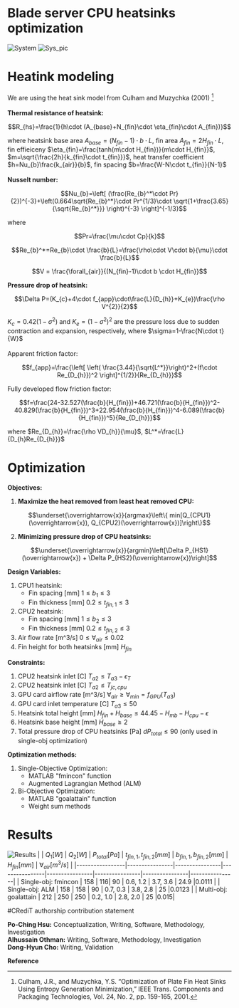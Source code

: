 # Blade server CPU heatsinks optimization
![System](https://github.com/user-attachments/assets/93af8f2d-51bf-40da-aef5-cfdeee4c7f9f)
![Sys_pic](https://github.com/user-attachments/assets/1a99af17-b0d7-454d-aade-dd8828da8344)
<br/>
# Heatink modeling
We are using the heat sink model from Culham and Muzychka (2001) [^1] <br/><br/>
**Thermal resistance of heatsink:** <br/>
```math
R_{hs}=\frac{1}{h\cdot (A_{base}+N_{fin}\cdot \eta_{fin}\cdot A_{fin})}
```
where heatsink base area 
$A_{base}=(N_{fin}-1)\cdot b\cdot L$, 
fin area 
$A_{fin}=2H_{fin}\cdot L$, 
fin effieiceny 
$\eta_{fin}=\frac{tanh(m\cdot H_{fin})}{m\cdot H_{fin}}$, 
$m=\sqrt{\frac{2h}{k_{fin}\cdot t_{fin}}}$, 
heat transfer coefficient 
$h=Nu_{b}\frac{k_{air}}{b}$, 
fin spacing 
$b=\frac{W-N\cdot t_{fin}}{N-1}$
<br/><br/>
**Nusselt number:**
```math
Nu_{b}=\left[ (\frac{Re_{b}^*\cdot Pr}{2})^{-3}+\left(0.664\sqrt{Re_{b}^*}\cdot Pr^{1/3}\cdot \sqrt{1+\frac{3.65}{\sqrt{Re_{b}^*}}}  \right)^{-3} \right]^{-1/3}
```
where 
```math
Pr=\frac{\mu\cdot Cp}{k}
```
```math
Re_{b}^*=Re_{b}\cdot \frac{b}{L}=\frac{\rho\cdot V\cdot b}{\mu}\cdot \frac{b}{L}
```
```math
V = \frac{\forall_{air}}{(N_{fin}-1)\cdot b \cdot H_{fin}}
```
**Pressure drop of heatsink:** <br/>
```math
\Delta P=(K_{c}+4\cdot f_{app}\cdot\frac{L}{D_{h}}+K_{e})\frac{\rho V^{2}}{2}
```
$K_{c}=0.42(1-\sigma^{2})$ and $K_{e}=(1-\sigma^{2})^{2}$ are the pressure loss due to sudden contraction and expansion, respectively, where $\sigma=1-\frac{N\cdot t}{W}$
<br/>
<br/>
Apparent friction factor:
```math
f_{app}=\frac{\left[ \left(  \frac{3.44}{\sqrt{L^*}}\right)^2+(f\cdot Re_{D_{h}})^2 \right]^{1/2}}{Re_{D_{h}}}
```
Fully developed flow friction factor:
```math
f=\frac{24-32.527(\frac{b}{H_{fin}})+46.721(\frac{b}{H_{fin}})^2-40.829(\frac{b}{H_{fin}})^3+22.954(\frac{b}{H_{fin}})^4-6.089(\frac{b}{H_{fin}})^5}{Re_{D_{h}}}
```
where $Re_{D_{h}}=\frac{\rho VD_{h}}{\mu}$, $L^*=\frac{L}{D_{h}Re_{D_{h}}}$
<br/>
# Optimization

**Objectives:**

1. **Maximize the heat removed from least heat removed CPU:**
```math
\underset{\overrightarrow{x}}{argmax}\left\{  min[Q_{CPU1}(\overrightarrow{x}), Q_{CPU2}(\overrightarrow{x})]\right\}
```
2. **Minimizing pressure drop of CPU heatsinks:**
```math
\underset{\overrightarrow{x}}{argmin}\left[\Delta P_{HS1}(\overrightarrow{x}) + \Delta P_{HS2}(\overrightarrow{x})\right]
```
**Design Variables:**

1. CPU1 heatsink:
   - Fin spacing [mm] $1\le b_{1}\le3$
   - Fin thickness [mm] $0.2\le t_{fin, 1}\le3$
2. CPU2 heatsink:
   - Fin spacing [mm] $1\le b_{2}\le3$
   - Fin thickness [mm] $0.2\le t_{fin, 2}\le3$
3. Air flow rate [m^3/s] $0\le \forall_{air}\le0.02$
4. Fin height for both heatsinks [mm] $H_{fin}$

**Constraints:**

1. CPU2 heatsink inlet [C] $T_{a2}\le T_{a3}-\epsilon_{T}$
2. CPU2 heatsink inlet [C] $T_{a2}\le T_{jc,cpu}$
3. GPU card airflow rate [m^3/s] $\forall_{air} \ge \forall_{min}=f_{GPU}(T_{a3})$
4. GPU card inlet temperature [C] $T_{a3}\le 50$
5. Heatsink total height [mm] $H_{fin} + H_{base} \le 44.45-H_{mb}-H_{cpu}-\epsilon$
6. Heatsink base height [mm] $H_{base}\ge 2$
7. Total pressure drop of CPU heatsinks [Pa] $dP_{total}\le 90$ (only used in single-obj optimization)

**Optimization methods:**

1. Single-Objective Optimization:
   - MATLAB "fmincon" function
   - Augmented Lagrangian Method (ALM)
2. Bi-Objective Optimization:
   - MATLAB "goalattain" function
   - Weight sum methods

# Results
![Results](https://github.com/user-attachments/assets/447b174a-6ce9-4f21-805e-3bf173ab2775)
| | $Q_1 [W]$     | $Q_2 [W]$      | $P_{total} [Pa]$      | $t_{fin,1}, t_{fin,2} [mm]$ | $b_{fin,1}, b_{fin,2} [mm]$      | $H_{fin} [mm]$      | $\forall_{air} [m^3/s]$     |
|-----------------|----------------|----------------|----------------|----------------|----------------|----------------|----------------|
| Single-obj: fmincon | 158 | 116| 90 | 0.6, 1.2 | 3.7, 3.6  | 24.9  |0.0111 |
| Single-obj: ALM | 158  | 158  | 90  | 0.7, 0.3  | 3.8, 2.8  | 25  |0.0123 |
| Multi-obj: goalattain | 212  | 250 | 250  | 0.2, 1.0  | 2.8, 2.0  | 25 |0.015|

#CRediT authorship contribution statement

**Po-Ching Hsu:** Conceptualization, Writing, Software, Methodology, Investigation
<br/>
**Alhussain Othman:** Writing, Software, Methodology, Investigation
<br/>
**Dong-Hyun Cho:** Writing, Validation

**Reference**
[^1]: Culham, J.R., and Muzychka, Y.S. “Optimization of Plate Fin Heat Sinks Using Entropy Generation Minimization,” IEEE Trans. Components and Packaging Technologies, Vol. 24, No. 2, pp. 159-165, 2001.
